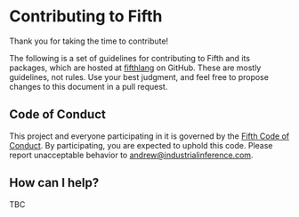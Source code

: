 # Contributing to Fifth

Thank you for taking the time to contribute!

The following is a set of guidelines for contributing to Fifth and its packages, 
which are hosted at [fifthlang](https://github.com/aabs/fifthlang) on GitHub. These are mostly guidelines, not rules. 
Use your best judgment, and feel free to propose changes to this document in a pull request.

## Code of Conduct

This project and everyone participating in it is governed by the [Fifth Code of Conduct](CODE_OF_CONDUCT.md). 
By participating, you are expected to uphold this code. Please report unacceptable behavior to 
[andrew@industrialinference.com](mailto:andrew@industrialinference.com).

## How can I help?

TBC
